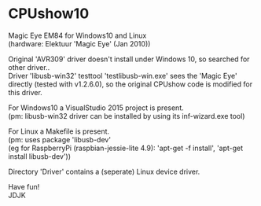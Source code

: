 # CPUshow10  
Magic Eye EM84 for Windows10 and Linux  
(hardware: Elektuur 'Magic Eye' (Jan 2010))

Original 'AVR309' driver doesn't install under Windows 10, so searched for other driver..  
Driver 'libusb-win32' testtool 'testlibusb-win.exe' sees the 'Magic Eye' directly (tested with v1.2.6.0), so the original CPUshow code is modified for this driver.

For Windows10 a VisualStudio 2015 project is present.  
(pm: libusb-win32 driver can be installed by using its inf-wizard.exe tool)

For Linux a Makefile is present.  
(pm: uses package 'libusb-dev'  
 (eg for RaspberryPi (raspbian-jessie-lite 4.9): 'apt-get -f install', 'apt-get install libusb-dev'))

Directory 'Driver' contains a (seperate) Linux device driver.

Have fun!  
JDJK
